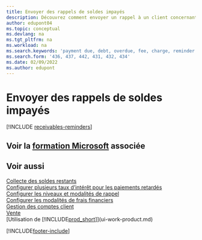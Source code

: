 ```yaml
---
title: Envoyer des rappels de soldes impayés
description: Découvrez comment envoyer un rappel à un client concernant un paiement en retard.  est dû et ajouter des frais ou des frais au paiement en raison du retard.
author: edupont04
ms.topic: conceptual
ms.devlang: na
ms.tgt_pltfrm: na
ms.workload: na
ms.search.keywords: 'payment due, debt, overdue, fee, charge, reminder'
ms.search.form: '436, 437, 442, 431, 432, 434'
ms.date: 02/09/2022
ms.author: edupont
---
```

# Envoyer des rappels de soldes impayés

[!INCLUDE [receivables-reminders](includes/receivables-reminders.md)]

## Voir la [formation Microsoft](/training/paths/process-financial-periodic-activities-dynamics-365-business-central/) associée

## Voir aussi

[Collecte des soldes restants](receivables-collect-outstanding-balances.md)  
[Configurer plusieurs taux d’intérêt pour les paiements retardés](finance-how-to-set-up-multiple-interest-rates.md)  
[Configurer les niveaux et modalités de rappel](finance-setup-reminders.md)  
[Configurer les modalités de frais financiers](finance-setup-finance-charges.md)  
[Gestion des comptes client](receivables-manage-receivables.md)  
[Vente](sales-manage-sales.md)  
[Utilisation de [!INCLUDE[prod_short](includes/prod_short.md)]](ui-work-product.md)


[!INCLUDE[footer-include](includes/footer-banner.md)]
